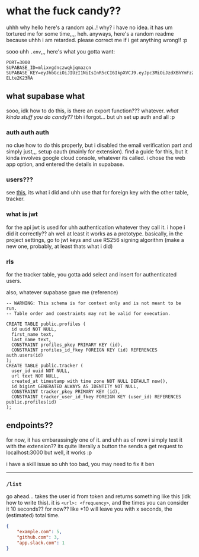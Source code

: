 # what the fuck candy??
uhhh why hello here's a random api..! why? i have no idea. it has um tortured me for some time,,,, heh. anyways, here's a random readme because uhhh i am retarded. please correct me if i get anything wrong!! :p

sooo uhh `.env`,,, here's what you gotta want:

```
PORT=3000
SUPABASE_ID=mlixvgdnczwqkjqmazcn
SUPABASE_KEY=eyJhbGciOiJIUzI1NiIsInR5cCI6IkpXVCJ9.eyJpc3MiOiJzdXBhYmFzZSIsInJlZiI6Im1saXh2Z2RuY3p3cWtqcW1hemNuIiwicm9sZSI6ImFub24iLCJpYXQiOjE3NTQzNzM0ODIsImV4cCI6MjA2OTk0OTQ4Mn0.yi2IfiWZHsE4LC7i_QWFRd5VnSiHcbeJ-ELte2K23RA
```

## what supabase what
sooo, idk how to do this, is there an export function??? whatever. *what kinda stuff you do candy??* tbh i forgot... but uh set up auth and all :p

### auth auth auth
no clue how to do this properly, but i disabled the email verification part and simply just,,, setup oauth (mainly for extension). find a guide for this, but it kinda involves google cloud console, whatever its called. i chose the web app option, and entered the details in supabase.

### users???
see [this](https://supabase.com/docs/guides/auth/managing-user-data), its what i did and uhh use that for foreign key with the other table, tracker.

### what is jwt
for the api jwt is used for uhh authentication whatever they call it. i hope i did it correctly?? ah well at least it works as a prototype. basically, in the project settings, go to jwt keys and use RS256 signing algorithm (make a new one, probably, at least thats what i did)

### rls
for the tracker table, you gotta add select and insert for authenticated users.

also, whatever supabase gave me (reference)
```
-- WARNING: This schema is for context only and is not meant to be run.
-- Table order and constraints may not be valid for execution.

CREATE TABLE public.profiles (
  id uuid NOT NULL,
  first_name text,
  last_name text,
  CONSTRAINT profiles_pkey PRIMARY KEY (id),
  CONSTRAINT profiles_id_fkey FOREIGN KEY (id) REFERENCES auth.users(id)
);
CREATE TABLE public.tracker (
  user_id uuid NOT NULL,
  url text NOT NULL,
  created_at timestamp with time zone NOT NULL DEFAULT now(),
  id bigint GENERATED ALWAYS AS IDENTITY NOT NULL,
  CONSTRAINT tracker_pkey PRIMARY KEY (id),
  CONSTRAINT tracker_user_id_fkey FOREIGN KEY (user_id) REFERENCES public.profiles(id)
);
```

## endpoints??
for now, it has embarassingly one of it. and uhh as of now i simply test it with the extension?? its quite literally a button the sends a get request to localhost:3000 but well, it works :p

i have a skill issue so uhh too bad, you may need to fix it ben

---

### `/list`
go ahead... takes the user id from token and returns something like this (idk how to write this). it is `<url>: <frequency>`, and the times you can consider it 10 seconds?? for now?? like *10 will leave you with x seconds, the (estimated) total time.
```json
{
    "example.com": 5,
    "github.com": 3,
    "app.slack.com": 1
}
```
